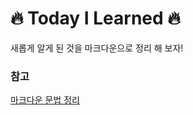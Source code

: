 # 🔥 Today I Learned 🔥
새롭게 알게 된 것을 마크다운으로 정리 해 보자!

###  참고
[마크다운 문법 정리](https://heropy.blog/2017/09/30/markdown/)